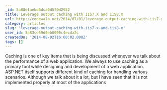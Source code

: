 ```yaml
---
_id: 5a88e1aebd6dca0d5f0d2952
title: Leverage output caching with IIS7.X and IIS8.X
url: http://codewala.net/2014/07/01/leverage-output-caching-with-iis7-x-and-iis8-x/
category: articles
slug: 'leverage-output-caching-with-iis7-x-and-iis8-x'
user_id: 5a83ce59d6eb0005c4ecda2c
createdOn: '2014-08-02T16:00:02.000Z'
tags: []
---
```


Caching is one of key items that is being discussed whenever we talk about the performance of a web application. We always to use caching as a primary tool while designing and development of a web application. ASP.NET itself supports different kind of caching for handling various scenarios. Although we talk about it a lot, but I have seen that it is not implemented properly at most of the applications
